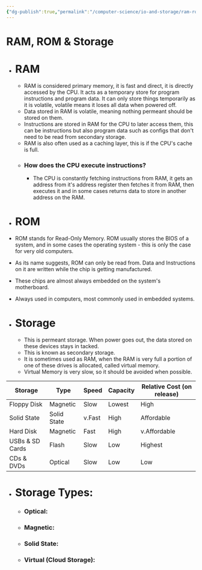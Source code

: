```yaml
---
{"dg-publish":true,"permalink":"/computer-science/io-and-storage/ram-rom-and-storage/","dgHomeLink":true,"dgPassFrontmatter":false}
---
```


# RAM, ROM & Storage
- # RAM
	- RAM is considered primary memory, it is fast and direct, it is directly accessed by the CPU. It acts as a temporary store for program instructions and program data. It can only store things temporarily as it is volatile, volatile means it loses all data when powered off.
	- Data stored in RAM is volatile, meaning nothing permeant should be stored on them. 
	- Instructions are stored in RAM for the CPU to later access them, this can be instructions but also  program data such as configs that don't need to be read from secondary storage.
	- RAM is also often used as a caching layer, this is if the CPU's cache is full.
	- ### How does the CPU execute instructions?
		- The CPU is constantly fetching instructions from RAM, it gets an address from it's address register then fetches it from RAM, then executes it and in some cases returns data to store in another address on the RAM.

- # ROM
- ROM stands for Read-Only Memory. ROM usually stores the BIOS of a system, and in some cases the operating system - this is only the case for very old computers.
- As its name suggests, ROM can only be read from. Data and Instructions on it are written while the chip is getting manufactured.
- These chips are almost always embedded on the system's motherboard.
- Always used in computers, most commonly used in embedded systems.

- # Storage
	- This is permeant storage. When power goes out, the data stored on these devices stays in tacked.
	- This is known as secondary storage.
	- It is sometimes used as RAM, when the RAM is very full a portion of one of these drives is allocated, called virtual memory.
	- Virtual Memory is very slow, so it should be avoided when possible.

| Storage | Type | Speed | Capacity | Relative Cost (on release) |
| --- | --- | --- | --- | --- |
| Floppy Disk | Magnetic | Slow | Lowest | High |
| Solid State | Solid State | v.Fast | High | Affordable |
| Hard Disk   | Magnetic | Fast | High | v.Affordable |
| USBs & SD Cards   | Flash | Slow | Low | Highest |
| CDs & DVDs | Optical | Slow | Low | Low |

- # Storage Types:
	- ### Optical:
	- ### Magnetic:
	- ### Solid State:
	- ### Virtual (Cloud Storage):